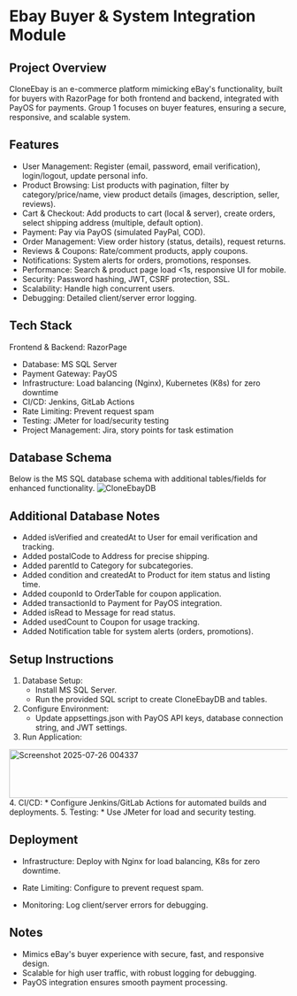 # Ebay Buyer & System Integration Module
## Project Overview
CloneEbay is an e-commerce platform mimicking eBay's functionality, built for buyers with RazorPage for both frontend and backend, integrated with PayOS for payments. Group 1 focuses on buyer features, ensuring a secure, responsive, and scalable system.
## Features
* User Management: Register (email, password, email verification), login/logout, update personal info.
* Product Browsing: List products with pagination, filter by category/price/name, view product details (images, description, seller, reviews).
* Cart & Checkout: Add products to cart (local & server), create orders, select shipping address (multiple, default option).
* Payment: Pay via PayOS (simulated PayPal, COD).
* Order Management: View order history (status, details), request returns.
* Reviews & Coupons: Rate/comment products, apply coupons.
* Notifications: System alerts for orders, promotions, responses.
* Performance: Search & product page load <1s, responsive UI for mobile.
* Security: Password hashing, JWT, CSRF protection, SSL.
* Scalability: Handle high concurrent users.
* Debugging: Detailed client/server error logging.
## Tech Stack
Frontend & Backend: RazorPage
* Database: MS SQL Server
* Payment Gateway: PayOS
* Infrastructure: Load balancing (Nginx), Kubernetes (K8s) for zero downtime
* CI/CD: Jenkins, GitLab Actions
* Rate Limiting: Prevent request spam
* Testing: JMeter for load/security testing
* Project Management: Jira, story points for task estimation
## Database Schema
Below is the MS SQL database schema with additional tables/fields for enhanced functionality.
![CloneEbayDB](https://github.com/user-attachments/assets/27c5940c-acd7-4f5e-82b9-03084d476517)
## Additional Database Notes
* Added isVerified and createdAt to User for email verification and tracking.
* Added postalCode to Address for precise shipping.
* Added parentId to Category for subcategories.
* Added condition and createdAt to Product for item status and listing time.
* Added couponId to OrderTable for coupon application.
* Added transactionId to Payment for PayOS integration.
* Added isRead to Message for read status.
* Added usedCount to Coupon for usage tracking.
* Added Notification table for system alerts (orders, promotions).

## Setup Instructions
1. Database Setup:
    * Install MS SQL Server.
    * Run the provided SQL script to create CloneEbayDB and tables.
2. Configure Environment:
    * Update appsettings.json with PayOS API keys, database connection string, and JWT settings.
3. Run Application:
<img width="1180" height="88" alt="Screenshot 2025-07-26 004337" src="https://github.com/user-attachments/assets/2909d8bf-9b7e-4acc-be29-aef54beee952" />
4. CI/CD:
    * Configure Jenkins/GitLab Actions for automated builds and deployments.
5. Testing:
    * Use JMeter for load and security testing.

## Deployment
* Infrastructure: Deploy with Nginx for load balancing, K8s for zero downtime.
* Rate Limiting: Configure to prevent request spam.

* Monitoring: Log client/server errors for debugging.
## Notes
* Mimics eBay's buyer experience with secure, fast, and responsive design.
* Scalable for high user traffic, with robust logging for debugging.
* PayOS integration ensures smooth payment processing.

